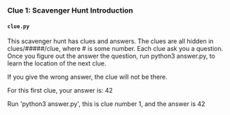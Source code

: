 ### Clue 1: Scavenger Hunt Introduction ###

#### `clue.py` ####

This scavenger hunt has clues and answers. The clues are all hidden in clues/#####/clue, where #
is some number. Each clue ask you a question. Once you figure out the answer the question, run
python3 answer.py, to learn the location of the next clue.

If you give the wrong answer, the clue will not be there.

For this first clue, your answer is: 42

Run 'python3 answer.py', this is clue number 1, and the answer is 42
